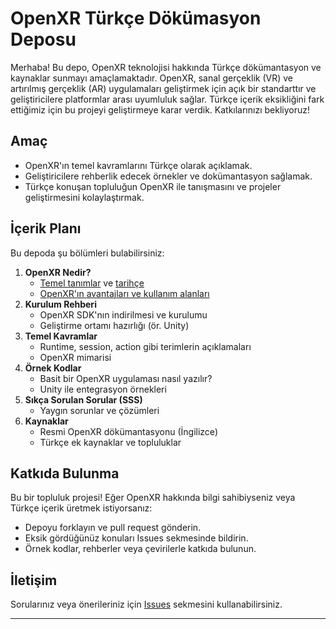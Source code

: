 # OpenXR Türkçe Dökümasyon Deposu

Merhaba! Bu depo, OpenXR teknolojisi hakkında Türkçe dökümantasyon ve kaynaklar sunmayı amaçlamaktadır. OpenXR, sanal gerçeklik (VR) ve artırılmış gerçeklik (AR) uygulamaları geliştirmek için açık bir standarttır ve geliştiricilere platformlar arası uyumluluk sağlar. Türkçe içerik eksikliğini fark ettiğimiz için bu projeyi geliştirmeye karar verdik. Katkılarınızı bekliyoruz!

## Amaç
- OpenXR'ın temel kavramlarını Türkçe olarak açıklamak.
- Geliştiricilere rehberlik edecek örnekler ve dokümantasyon sağlamak.
- Türkçe konuşan topluluğun OpenXR ile tanışmasını ve projeler geliştirmesini kolaylaştırmak.

## İçerik Planı
Bu depoda şu bölümleri bulabilirsiniz:
1. **OpenXR Nedir?**
   - [Temel tanımlar](https://github.com/huseyinakgull/OpenXR-Turkce-Rehber/blob/main/temel_tanimlar.md) ve [tarihçe](https://github.com/huseyinakgull/OpenXR-Turkce-Rehber/blob/main/tarihce.md)
   - [OpenXR'ın avantajları ve kullanım alanları](https://github.com/huseyinakgull/OpenXR-Turkce-Rehber/blob/main/avantajlar_ve_kullanim.md)
2. **Kurulum Rehberi**
   - OpenXR SDK'nın indirilmesi ve kurulumu
   - Geliştirme ortamı hazırlığı (ör. Unity)
3. **Temel Kavramlar**
   - Runtime, session, action gibi terimlerin açıklamaları
   - OpenXR mimarisi
4. **Örnek Kodlar**
   - Basit bir OpenXR uygulaması nasıl yazılır?
   - Unity ile entegrasyon örnekleri
5. **Sıkça Sorulan Sorular (SSS)**
   - Yaygın sorunlar ve çözümleri
6. **Kaynaklar**
   - Resmi OpenXR dökümantasyonu (İngilizce)
   - Türkçe ek kaynaklar ve topluluklar

## Katkıda Bulunma
Bu bir topluluk projesi! Eğer OpenXR hakkında bilgi sahibiyseniz veya Türkçe içerik üretmek istiyorsanız:
- Depoyu forklayın ve pull request gönderin.
- Eksik gördüğünüz konuları Issues sekmesinde bildirin.
- Örnek kodlar, rehberler veya çevirilerle katkıda bulunun.

## İletişim
Sorularınız veya önerileriniz için [Issues](https://github.com/huseyinakgull/OpenXR-Turkce-Rehber/issues) sekmesini kullanabilirsiniz.

---

